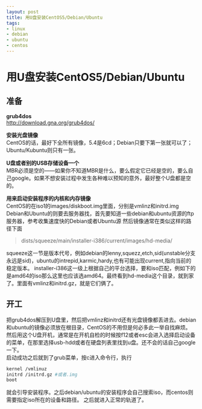 ```yaml
---
layout: post
title: 用U盘安装CentOS5/Debian/Ubuntu
tags:
- linux
- debian
- ubuntu
- centos
---
```


用U盘安装CentOS5/Debian/Ubuntu
=============================

## 准备
**grub4dos**  
http://download.gna.org/grub4dos/

**安装光盘镜像**  
CentOS的话，最好下全所有镜像，5.4是6cd；Debian只要下第一张就可以了；Ubuntu/Kubuntu则只有一张。

<!-- more -->
**U盘或者别的USB存储设备一个**  
MBR必须是空的——如果你不知道MBR是什么，要么假定它已经是空的，要么自己google。如果不想安装过程中发生各种难以预知的意外，最好整个U盘都是空的。

**用来启动安装程序的内核和内存镜像**  
CentOS的在iso1的images/diskboot.img里面，分别是vmlinz和initrd.img
Debian和Ubuntu的则要去服务器找，首先要知道一些debian和ubuntu资源的ftp服务器，参考收集速度快的Debian或者Ubuntu源
然后镜像通常在类似这样的路径下面

> dists/squeeze/main/installer-i386/current/images/hd-media/

squeeze这一节是版本代号，例如debian的lenny,squezz,etch,sid(unstable分支永远是sid)，ubuntu的intrepid,karmic,hardy,也有可能出现current,指向当前的稳定版本。
installer-i386这一级上根据自己的平台选择，要和iso匹配，例如下的是amd64的iso那么这里也应该选amd64。最终看到hd-media这个目录，就到家了。里面有vmlinz和initrd.gz，就是它们俩了。

## 开工
把grub4dos解压到U盘里，然后把vmlinz和initrd还有光盘镜像都丢进去。debian和ubuntu的镜像必须放在根目录，CentOS的不用但是何必多此一举自找麻烦。  
然后用这个U盘开机，通常是在开机自检的时候按f12或者esc会进入选择启动设备的菜单，在那里选择usb-hdd或者在硬盘列表里找到u盘。还不会的话自己google一下。  
启动成功之后就到了grub菜单，按c进入命令行，执行

```sh
kernel /vmlinuz
initrd /initrd.gz #或者.img
boot
```

就会引导安装程序。之后debian/ubuntu的安装程序会自己搜索iso，而centos则需要指定iso所在的设备和路径。
之后就进入正常的轨道了。
